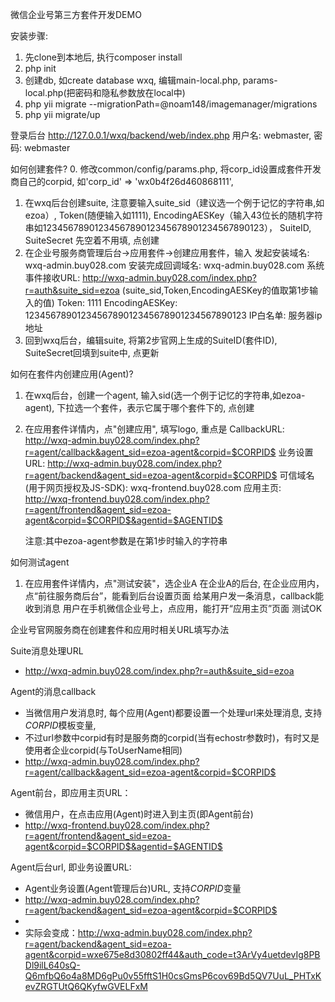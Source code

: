 微信企业号第三方套件开发DEMO

安装步骤:
1. 先clone到本地后, 执行composer install
2. php init
3. 创建db, 如create database wxq, 编辑main-local.php, params-local.php(把密码和隐私参数放在local中)
4. php yii migrate --migrationPath=@noam148/imagemanager/migrations
5. php yii migrate/up

登录后台
http://127.0.0.1/wxq/backend/web/index.php 
用户名: webmaster, 密码: webmaster


如何创建套件? 
0. 修改common/config/params.php, 将corp_id设置成套件开发商自己的corpid, 如'corp_id' => 'wx0b4f26d460868111', 
1. 在wxq后台创建suite, 注意要输入suite_sid（建议选一个例于记忆的字符串,如ezoa）, Token(随便输入如1111), EncodingAESKey（输入43位长的随机字符串如1234567890123456789012345678901234567890123）， SuiteID, SuiteSecret 先空着不用填, 点创建    
2. 在企业号服务商管理后台->应用套件->创建应用套件，输入
    发起安装域名: wxq-admin.buy028.com
    安装完成回调域名: wxq-admin.buy028.com
    系统事件接收URL: http://wxq-admin.buy028.com/index.php?r=auth&suite_sid=ezoa     (suite_sid,Token,EncodingAESKey的值取第1步输入的值) 
    Token: 1111
    EncodingAESKey: 1234567890123456789012345678901234567890123
    IP白名单: 服务器ip地址 
3. 回到wxq后台，编辑suite, 将第2步官网上生成的SuiteID(套件ID), SuiteSecret回填到suite中, 点更新

如何在套件内创建应用(Agent)?
1. 在wxq后台，创建一个agent, 输入sid(选一个例于记忆的字符串,如ezoa-agent), 下拉选一个套件，表示它属于哪个套件下的, 点创建
2. 在应用套件详情内，点"创建应用", 填写logo, 重点是
    CallbackURL: http://wxq-admin.buy028.com/index.php?r=agent/callback&agent_sid=ezoa-agent&corpid=$CORPID$ 
    业务设置URL: http://wxq-admin.buy028.com/index.php?r=agent/backend&agent_sid=ezoa-agent&corpid=$CORPID$
    可信域名(用于网页授权及JS-SDK): wxq-frontend.buy028.com
    应用主页: http://wxq-frontend.buy028.com/index.php?r=agent/frontend&agent_sid=ezoa-agent&corpid=$CORPID$&agentid=$AGENTID$
    
    注意:其中ezoa-agent参数是在第1步时输入的字符串

如何测试agent
1. 在应用套件详情内，点"测试安装"，选企业A
    在企业A的后台, 在企业应用内，点“前往服务商后台”，能看到后台设置页面
    给某用户发一条消息，callback能收到消息
    用户在手机微信企业号上，点应用，能打开“应用主页”页面
测试OK               

企业号官网服务商在创建套件和应用时相关URL填写办法

Suite消息处理URL
* http://wxq-admin.buy028.com/index.php?r=auth&suite_sid=ezoa

Agent的消息callback
* 当微信用户发消息时, 每个应用(Agent)都要设置一个处理url来处理消息, 支持$CORPID$模板变量,
* 不过url参数中corpid有时是服务商的corpid(当有echostr参数时)，有时又是使用者企业corpid(与ToUserName相同)
* http://wxq-admin.buy028.com/index.php?r=agent/callback&agent_sid=ezoa-agent&corpid=$CORPID$

Agent前台，即应用主页URL： 
* 微信用户，在点击应用(Agent)时进入到主页(即Agent前台)
* http://wxq-frontend.buy028.com/index.php?r=agent/frontend&agent_sid=ezoa-agent&corpid=$CORPID$&agentid=$AGENTID$

Agent后台url, 即业务设置URL: 
* Agent业务设置(Agent管理后台)URL, 支持$CORPID$变量
* http://wxq-admin.buy028.com/index.php?r=agent/backend&agent_sid=ezoa-agent&corpid=$CORPID$
*
* 实际会变成：http://wxq-admin.buy028.com/index.php?r=agent/backend&agent_sid=ezoa-agent&corpid=wxe675e8d30802ff44&auth_code=t3ArVy4uetdevIg8PBDl9ilL640sQ-Q6mfbQ6o4a8MD6gPu0v55fftS1H0csGmsP6cov69Bd5QV7UuL_PHTxKevZRGTUtQ6QKyfwGVELFxM


